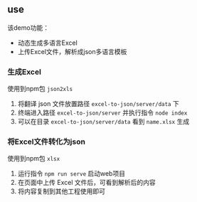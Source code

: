 <!--
 * @Date: 2021-04-28 21:15:28
 * @LastEditors: wenfujie
 * @LastEditTime: 2021-11-11 17:52:36
 * @FilePath: /excel-to-json/README.md
-->

## use

该demo功能：
- 动态生成多语言Excel
- 上传Excel文件，解析成json多语言模板

### 生成Excel

使用到npm包 `json2xls`

1. 将翻译 json 文件放置路径 `excel-to-json/server/data` 下
2. 终端进入路径 `excel-to-json/server` 并执行指令 `node index`
3. 可以在目录 `excel-to-json/server/data` 看到 `name.xlsx` 生成

### 将Excel文件转化为json

使用到npm包 `xlsx`

1. 运行指令 `npm run serve` 启动web项目
2. 在页面中上传 Excel 文件后，可看到解析后的内容
3. 将内容复制到其他工程使用即可